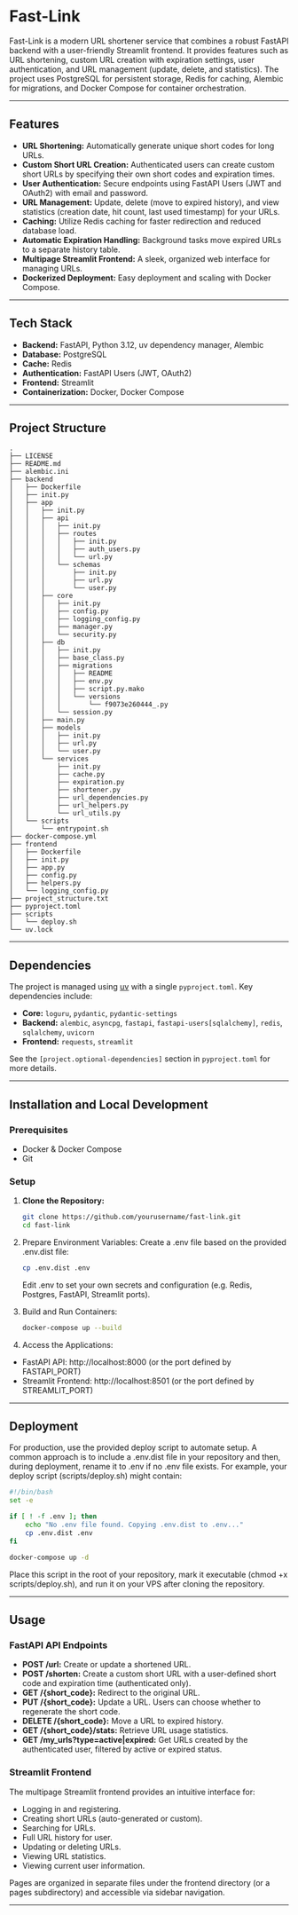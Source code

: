 # Fast-Link

Fast-Link is a modern URL shortener service that combines a robust FastAPI backend with a user-friendly Streamlit frontend. It provides features such as URL shortening, custom URL creation with expiration settings, user authentication, and URL management (update, delete, and statistics). The project uses PostgreSQL for persistent storage, Redis for caching, Alembic for migrations, and Docker Compose for container orchestration.

---

## Features

- **URL Shortening:** Automatically generate unique short codes for long URLs.
- **Custom Short URL Creation:** Authenticated users can create custom short URLs by specifying their own short codes and expiration times.
- **User Authentication:** Secure endpoints using FastAPI Users (JWT and OAuth2) with email and password.
- **URL Management:** Update, delete (move to expired history), and view statistics (creation date, hit count, last used timestamp) for your URLs.
- **Caching:** Utilize Redis caching for faster redirection and reduced database load.
- **Automatic Expiration Handling:** Background tasks move expired URLs to a separate history table.
- **Multipage Streamlit Frontend:** A sleek, organized web interface for managing URLs.
- **Dockerized Deployment:** Easy deployment and scaling with Docker Compose.

---

## Tech Stack

- **Backend:** FastAPI, Python 3.12, uv dependency manager, Alembic
- **Database:** PostgreSQL
- **Cache:** Redis
- **Authentication:** FastAPI Users (JWT, OAuth2)
- **Frontend:** Streamlit
- **Containerization:** Docker, Docker Compose

---

## Project Structure

```
.
├── LICENSE
├── README.md
├── alembic.ini
├── backend
│   ├── Dockerfile
│   ├── init.py
│   ├── app
│   │   ├── init.py
│   │   ├── api
│   │   │   ├── init.py
│   │   │   ├── routes
│   │   │   │   ├── init.py
│   │   │   │   ├── auth_users.py
│   │   │   │   └── url.py
│   │   │   └── schemas
│   │   │       ├── init.py
│   │   │       ├── url.py
│   │   │       └── user.py
│   │   ├── core
│   │   │   ├── init.py
│   │   │   ├── config.py
│   │   │   ├── logging_config.py
│   │   │   ├── manager.py
│   │   │   └── security.py
│   │   ├── db
│   │   │   ├── init.py
│   │   │   ├── base_class.py
│   │   │   ├── migrations
│   │   │   │   ├── README
│   │   │   │   ├── env.py
│   │   │   │   ├── script.py.mako
│   │   │   │   └── versions
│   │   │   │       └── f9073e260444_.py
│   │   │   └── session.py
│   │   ├── main.py
│   │   ├── models
│   │   │   ├── init.py
│   │   │   ├── url.py
│   │   │   └── user.py
│   │   └── services
│   │       ├── init.py
│   │       ├── cache.py
│   │       ├── expiration.py
│   │       ├── shortener.py
│   │       ├── url_dependencies.py
│   │       ├── url_helpers.py
│   │       └── url_utils.py
│   └── scripts
│       └── entrypoint.sh
├── docker-compose.yml
├── frontend
│   ├── Dockerfile
│   ├── init.py
│   ├── app.py
│   ├── config.py
│   ├── helpers.py
│   └── logging_config.py
├── project_structure.txt
├── pyproject.toml
├── scripts
│   └── deploy.sh
└── uv.lock
```

---

## Dependencies

The project is managed using [uv](https://github.com/astral-sh/uv) with a single `pyproject.toml`. Key dependencies include:

- **Core:** `loguru`, `pydantic`, `pydantic-settings`
- **Backend:** `alembic`, `asyncpg`, `fastapi`, `fastapi-users[sqlalchemy]`, `redis`, `sqlalchemy`, `uvicorn`
- **Frontend:** `requests`, `streamlit`

See the `[project.optional-dependencies]` section in `pyproject.toml` for more details.

---------------------------------------------------------------------------------------

## Installation and Local Development

### Prerequisites

- Docker & Docker Compose
- Git

### Setup

1. **Clone the Repository:**

   ```bash
   git clone https://github.com/yourusername/fast-link.git
   cd fast-link
   ```
2. Prepare Environment Variables:
   Create a .env file based on the provided .env.dist file:

   ```bash
   cp .env.dist .env
   ```
   Edit .env to set your own secrets and configuration (e.g. Redis, Postgres, FastAPI, Streamlit ports).
3. Build and Run Containers:

   ```bash
   docker-compose up --build
   ```
4.	Access the Applications:
-	FastAPI API: http://localhost:8000 (or the port defined by FASTAPI_PORT)
-	Streamlit Frontend: http://localhost:8501 (or the port defined by STREAMLIT_PORT)

---
## Deployment

For production, use the provided deploy script to automate setup. A common approach is to include a .env.dist file in your repository and then, during deployment, rename it to .env if no .env file exists. For example, your deploy script (scripts/deploy.sh) might contain:
```bash
#!/bin/bash
set -e

if [ ! -f .env ]; then
    echo "No .env file found. Copying .env.dist to .env..."
    cp .env.dist .env
fi

docker-compose up -d
```
Place this script in the root of your repository, mark it executable (chmod +x scripts/deploy.sh), and run it on your VPS after cloning the repository.

---

## Usage

### FastAPI API Endpoints
- **POST /url:** Create or update a shortened URL.
- **POST /shorten:** Create a custom short URL with a user-defined short code and expiration time (authenticated only).
- **GET /{short_code}:** Redirect to the original URL.
- **PUT /{short_code}:** Update a URL. Users can choose whether to regenerate the short code.
- **DELETE /{short_code}:** Move a URL to expired history.
- **GET /{short_code}/stats:** Retrieve URL usage statistics.
- **GET /my_urls?type=active|expired:** Get URLs created by the authenticated user, filtered by active or expired status.

### Streamlit Frontend

The multipage Streamlit frontend provides an intuitive interface for:
- Logging in and registering.
- Creating short URLs (auto-generated or custom).
- Searching for URLs.
- Full URL history for user.
- Updating or deleting URLs.
- Viewing URL statistics.
- Viewing current user information.

Pages are organized in separate files under the frontend directory (or a pages subdirectory) and accessible via sidebar navigation.

---
